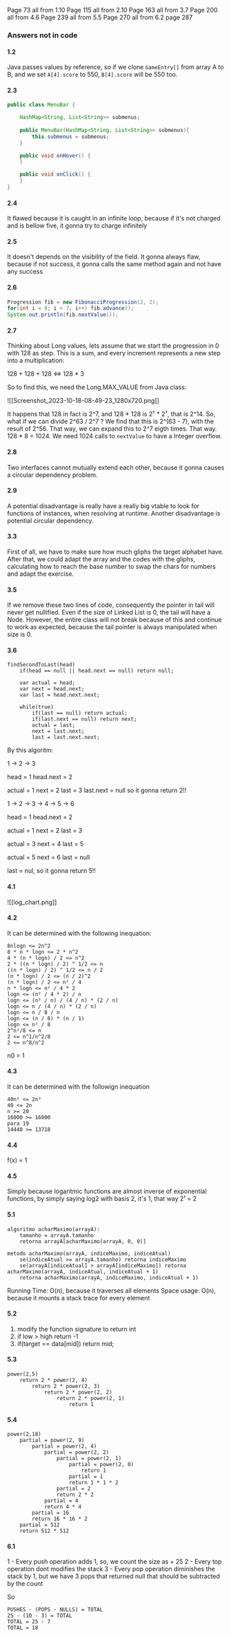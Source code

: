 Page 73 all from 1.10
Page 115 all from 2.10
Page 163 all from 3.7
Page 200 all from 4.6
Page 239 all from 5.5
Page 270 all from 6.2
page 287

### Answers not in code

#### 1.2

Java passes values by reference, so if we clone `GameEntry[]` from array A to B, and we set `A[4].score` to 550, `B[4].score` will be 550 too.

#### 2.3

```java
public class MenuBar {

	HashMap<String, List<String>> submenus;
	
	public MenuBar(HashMap<String, List<String>> submenus){
		this.submenus = submenus;
	}

	public void onHover() {
	}

	public void onClick() {
	}
}
```

#### 2.4

It flawed because it is caught in an infinite loop, because if it's not charged and is bellow five, it gonna try to charge infinitely

#### 2.5

It doesn't depends on the visibility of the field. It gonna always flaw, because if not success, it gonna calls the same method again and not have any success

#### 2.6

```java
Progression fib = new FibonacciProgression(2, 2);
for(int i = 0; i < 7; i++) fib.advance();
System.out.println(fib.nextValue());
```

#### 2.7

Thinking about Long values, lets assume that we start the progression in 0 with 128 as step. This is a sum, and every increment represents a new step into a multiplication:

128 + 128 + 128 <=> 128 * 3

So to find this, we need the Long.MAX_VALUE from Java class:

![[Screenshot_2023-10-18-08-49-23_1280x720.png]]

It happens that 128 in fact is 2^7, and 128 * 128 is 2⁷ * 2⁷, that is 2^14. So, what if we can divide 2^63 / 2^7 ? We find that this is 2^(63 - 7), with the result of 2^56. That way, we can expand this to 2^7 eigth times. That way. 128 * 8 = 1024. We need 1024 calls to `nextValue` to have a Integer overflow.

#### 2.8

Two interfaces cannot mutually extend each other, because it gonna causes a circular dependency problem.

#### 2.9

A potential disadvantage is really have a really big vtable to look for functions of instances, when resolving at runtime. Another disadvantage is potential circular dependency. 
#### 3.3

First of all, we have to make sure how much gliphs the target alphabet have. After that, we could adapt the array and the codes with the gliphs, calculating  how to reach the base number to swap the chars for numbers and adapt the exercise.

#### 3.5

If we remove these two lines of code, consequently the pointer in tail will never get nullified. Even if the size of Linked List is 0, the tail will have a Node. However, the entire class will not break because of this and continue to work as expected, because the tail pointer is always manipulated when size is 0.

#### 3.6

```
findSecondToLast(head)
	if(head == null || head.next == null) return null;

	var actual = head;
	var next = head.next;
	var last = head.next.next;
	
	while(true)
		if(last == null) return actual;
		if(last.next == null) return next;
		actual = last;
		next = last.next;
		last = last.next.next;
```

By this algoritm:

1 -> 2 -> 3

head = 1
head.next = 2

actual = 1
next = 2
last = 3
last.next = null so it gonna return 2!!

1 -> 2 -> 3 -> 4 -> 5 -> 6

head = 1
head.next = 2

actual = 1
next = 2
last = 3

actual = 3
next = 4
last = 5

actual = 5
next = 6
last = null

last = nul, so it gonna return 5!!
#### 4.1

![[log_chart.png]]

#### 4.2

It can be determined with the following inequation:

```
8nlogn <= 2n^2
8 * n * logn <= 2 * n^2
4 * (n * logn) / 2 <= n^2
2 * ((n * logn) / 2) ^ 1/2 <= n
((n * logn) / 2) ^ 1/2 <= n / 2
(n * logn) / 2 <= (n / 2)^2
(n * logn) / 2 <= n² / 4
n * logn <= n² / 4 * 2
logn <= (n² / 4 * 2) / n
logn <= (n² / n) / (4 / n) * (2 / n)
logn <= n / (4 / n) * (2 / n)
logn <= n / 8 / n
logn <= (n / 8) * (n / 1)
logn <= n² / 8
2^n²/8 <= n
2 <= n^1/n^2/8
2 <= n^8/n^2
```
n0 =  1

#### 4.3

It can be determined with the followign inequation

```
40n² <= 2n³
40 <= 2n
n >= 20
16000 >= 16000
para 19
14440 >= 13718
```


#### 4.4

f(x) = 1

#### 4.5

Simply because logaritmic functions are almost inverse of exponential functions, by simply saying log2 with basis 2, it's 1, that way 2¹ = 2
#### 5.1

```
algoritmo acharMaximo(arrayA):
	tamanho = arrayA.tamanho
	retorna arrayA[acharMaximo(arrayA, 0, 0)] 
	
metodo acharMaximo(arrayA, indiceMaximo, indiceAtual)
	se(indiceAtual >= arrayA.tamanho) retorna indiceMaximo
	se(arrayA[indiceAtual] > arrayA[indiceMaximo]) retorna acharMaximo(arrayA, indiceAtual, indiceAtual + 1)
	retorna acharMaximo(arrayA, indiceMaximo, indiceAtual + 1)
```

Running Time: O(n), because it traverses all elements
Space usage: O(n), because it mounts a stack trace for every element

#### 5.2

1. modify the function signature to return int
2. if low > high return -1
3. if(target == data[mid]) return mid;

#### 5.3

```
power(2,5)
	return 2 * power(2, 4)
		return 2 * power(2, 3)
			return 2 * power(2, 2)
				return 2 * power(2, 1)
					return 1
```

#### 5.4

```
power(2,18)
	partial = power(2, 9)
		partial = power(2, 4)
			partial = power(2, 2)
				partial = power(2, 1)
					partial = power(2, 0)
						return 1
					partial = 1
					return 1 * 1 * 2
				partial = 2
				return 2 * 2
			partial = 4
			return 4 * 4
		partial = 16
		return 16 * 16 * 2	
	partial = 512
	return 512 * 512
```

#### 6.1

1 - Every push operation adds 1, so, we count the size as + 25
2 - Every top operation dont modifies the stack
3 - Every pop operation diminishes the stack by 1, but we have 3 pops that returned null that should be subtracted by the count

So

```
PUSHES - (POPS - NULLS) = TOTAL
25 - (10 - 3) = TOTAL
TOTAL = 25 - 7
TOTAL = 18
```


